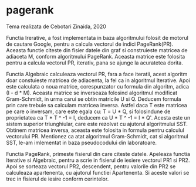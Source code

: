 # pagerank
Tema realizata de Cebotari Zinaida, 2020

Functia Irerative, a fost implementata in baza algoritmului folosit de motorul de cautare Google, pentru a calcula vectorul de indici PageRank(PR). Aceasta functie citeste din fisier datele din graf si construieste matricea de adiaceta M,  conform algoritmului PageRank. Aceasta matrice este folosita pentru a calcula vectorul PR, iterativ, pana se ajunge la acuratetea dorita. 

Functia Algebraic calculeaza vectorul PR, fara a face iteratii, acest algoritm doar constuieste matricea de adiacenta, la fel ca in algoritmul Iterative. Apoi este calculata o noua matrice, corespunzator cu formula din algoritm, adica (I - d * M). Aceasta matrice se inverseaza folosind algoritmul modificat Gram-Schmidt, in urma carui se obtin matricile U si Q. Deducem formula prin care trebuie sa calculam matricea inversa. Astfel daca T este matricea pe care o inversam, care este egala cu: T = U * Q, si folosindune de proprietatea ca T * T ^ -1 = I,  deducem ca U * T ^ -1 = I * Q'. Acesta este un sistem superior triunghiular, care este rezolvat cu ajutorul algoritmului SST. Obtinem matricea inversa, aceasta este folosita in formula pentru calculul vectorului PR. Mentionez ca atat algoritmul Gram-Schmidt, cat si algoritmul SST, le-am imlementat in baza pseudocodului din laboratoare. 

Functia PageRank, primeste fisierul din care citeste datele. Apeleaza functia Iterative si Algebraic, pentru a scrie in fisierul de iesiere vectorul PR1 si PR2. Apoi se sorteaza vectorul PR2, descendent, pentru valorile din PR2 se calculeaza apartenenta, cu ajutorul functiei Apartenenta. Si aceste valori se trec in fisierul de iesire conform cerintelor.
